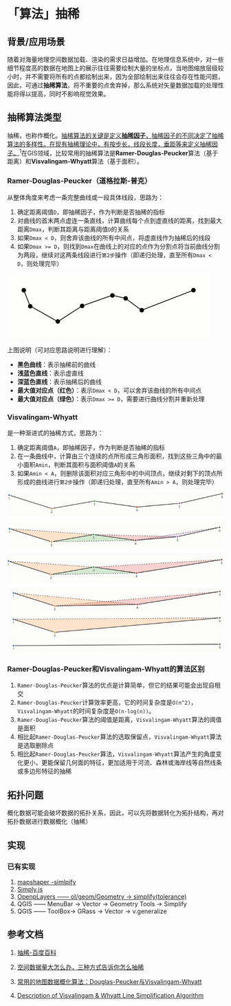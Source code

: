 # 「算法」抽稀

## 背景/应用场景

随着对海量地理空间数据加载、渲染的需求日益增加。在地理信息系统中，对一些细节程度高的数据在地图上的展示往往需要绘制大量的坐标点，当地图缩放层级较小时，并不需要将所有的点都绘制出来，因为全部绘制出来往往会存在性能问题，因此，可通过**抽稀算法**，将不重要的点舍弃掉，那么系统对矢量数据加载的处理性能将得以提高，同时不影响视觉效果。

## 抽稀算法类型

抽稀，也称作概化。<u>抽稀算法的关键是定义**抽稀因子**，抽稀因子的不同决定了抽稀算法的多样性。在现有抽稀理论中，有按步长，线段长度，垂距等来定义抽稀因子。</u><sup>1</sup>在GIS领域，比较常用的抽稀算法是**Ramer-Douglas-Peucker**算法（基于距离）和**Visvalingam-Whyatt**算法（基于面积）。

### Ramer-Douglas-Peucker（道格拉斯-普克）

从整体角度来考虑一条完整曲线或一段具体线段，思路为：

1. 确定距离阈值`D`，即抽稀因子，作为判断是否抽稀的指标
2. 对曲线的首末两点虚连一条直线，计算曲线每个点到虚直线的距离，找到最大距离`Dmax`，判断其距离与距离阈值`D`的关系
3. 如果`Dmax < D`，则舍弃该曲线的所有中间点，将虚直线作为抽稀后的线段
4. 如果`Dmax >= D`，则找到`Dmax`在曲线上的对应的点作为分割点将当前曲线分割为两段，继续对这两条线段进行`第2步`操作（即递归处理，直至所有`Dmax < D`，则处理完毕）

![Ramer-Douglas-Peucker思路可视化](./img/simplify-dp.gif)

上图说明（可对应思路说明进行理解）：

- **黑色曲线**：表示抽稀前的曲线
- **浅蓝色直线**：表示虚直线
- **深蓝色直线**：表示抽稀后的曲线
- **最大值对应点（红色）**：表示`Dmax < D`，可以舍弃该曲线的所有中间点
- **最大值对应点（绿色）**：表示`Dmax >= D`，需要进行曲线分割并重新处理

### Visvalingam-Whyatt

是一种渐进式的抽稀方式，思路为：

1. 确定距离阈值`A`，即抽稀因子，作为判断是否抽稀的指标
2. 在一条曲线中，计算由三个连续的点所形成三角形面积，找到这些三角中的最小面积`Amin`，判断其面积与面积阈值`A`的关系
3. 如果`Amin < A`，则删除该面积对应三角形中的中间顶点，继续对剩下的顶点所形成的曲线进行`第2步`操作（即递归处理，直至所有`Amin > A`，则处理完毕）

![Visvalingam-Whyatt思路可视化](./img/simplify-vw.jpg)

### Ramer-Douglas-Peucker和Visvalingam-Whyatt的算法区别

1. `Ramer-Douglas-Peucker`算法的优点是计算简单，但它的结果可能会出现自相交
2. `Ramer-Douglas-Peucker`计算效率更高，它的时间复杂度是`O(n^2)`，`Visvalingam-Whyatt`的时间复杂度是`O(n·log(n))`。
3. `Ramer-Douglas-Peucker`算法的阈值是距离，`Visvalingam-Whyatt`算法的阈值是面积
4. 相比起`Ramer-Douglas-Peucker`算法的选取保留点，`Visvalingam-Whyatt`算法是选取删除点
5. 相比起`Ramer-Douglas-Peucker`算法，`Visvalingam-Whyatt`算法产生的角度变化更小，更能保留几何面的特征，更加适用于河流、森林或海岸线等自然线条或多边形特征的抽稀

## 拓扑问题

概化数据可能会破坏数据的拓扑关系，因此，可以先将数据转化为拓扑结构，再对拓扑数据进行数据概化（抽稀）

## 实现

### 已有实现

1. [mapshaper -simlpify](https://mapshaper.org/)
2. [Simply.js](http://mourner.github.io/simplify-js/)
3. [OpenpLayers —— ol/geom/Geometry -> simplify(tolerance)](https://openlayers.org/en/latest/apidoc/module-ol_geom_Geometry-Geometry.html#simplify)
4. QGIS —— MenuBar -> Vector -> Geometry Tools -> Simplify
5. QGIS —— ToolBox-> GRass -> Vector -> v.generalize

## 参考文档

1. [抽稀-百度百科](https://baike.baidu.com/item/%E6%8A%BD%E7%A8%80/7297123)

2. [空间数据量大怎么办，三种方式告诉你怎么抽稀](https://mp.weixin.qq.com/s/dbt8ZNFJ7TuVoGX5u1xWmw)

3. [常用的地图数据概化算法：Douglas-Peucker与Visvalingam-Whyatt](https://zhuanlan.zhihu.com/p/355323735)

4. [Description of Visvalingam & Whyatt Line Simplification Algorithm](https://ignf.github.io/CartAGen/docs/algorithms/line/visvalingam.html)
